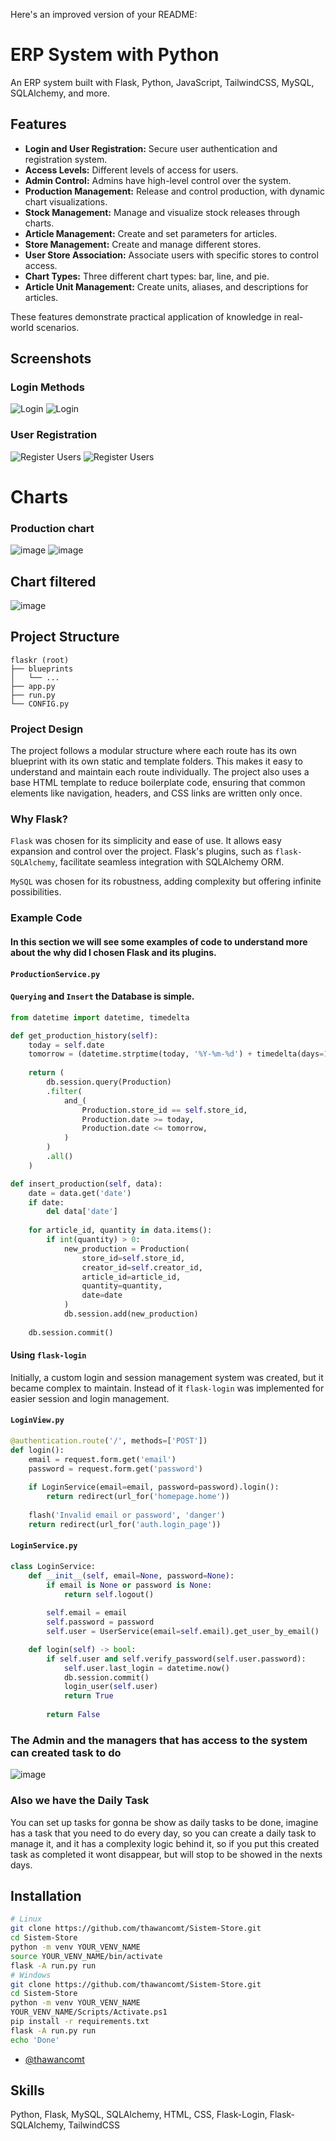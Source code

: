 
Here's an improved version of your README:

# ERP System with Python

An ERP system built with Flask, Python, JavaScript, TailwindCSS, MySQL, SQLAlchemy, and more.

## Features

- **Login and User Registration:** Secure user authentication and registration system.
- **Access Levels:** Different levels of access for users.
- **Admin Control:** Admins have high-level control over the system.
- **Production Management:** Release and control production, with dynamic chart visualizations.
- **Stock Management:** Manage and visualize stock releases through charts.
- **Article Management:** Create and set parameters for articles.
- **Store Management:** Create and manage different stores.
- **User Store Association:** Associate users with specific stores to control access.
- **Chart Types:** Three different chart types: bar, line, and pie.
- **Article Unit Management:** Create units, aliases, and descriptions for articles.

These features demonstrate practical application of knowledge in real-world scenarios.

## Screenshots

### Login Methods
![Login](https://github.com/thawancomt/Sistem-Store/assets/131563700/a2340d9e-cda0-4711-857c-b6eb3a8efa49)
![Login](https://github.com/thawancomt/Sistem-Store/assets/131563700/9f5924f2-6ef3-494c-b46b-6c7a9b3d4da2)

### User Registration
![Register Users](https://github.com/thawancomt/Sistem-Store/assets/131563700/cf58b0a8-6c34-4dd1-8c85-65c20c945c95)
![Register Users](https://github.com/thawancomt/Sistem-Store/assets/131563700/2c074932-6624-4481-943f-9434d6a8d56d)
# Charts

### Production chart
![image](https://github.com/thawancomt/Sistem-Store/assets/131563700/034d32b8-7ad5-48b8-9c17-febe0dd676f3)
![image](https://github.com/thawancomt/Sistem-Store/assets/131563700/435e5844-c5ef-4e06-b318-9c69b7ca45ee)

## Chart filtered
![image](https://github.com/thawancomt/Sistem-Store/assets/131563700/767298de-0e73-4f28-a6ca-4a72edeb36f3)
## Project Structure

```plaintext
flaskr (root)
├── blueprints
│   └── ...
├── app.py
├── run.py
└── CONFIG.py
```

### Project Design

The project follows a modular structure where each route has its own blueprint with its own static and template folders. This makes it easy to understand and maintain each route individually. The project also uses a base HTML template to reduce boilerplate code, ensuring that common elements like navigation, headers, and CSS links are written only once.

### Why Flask?

`Flask` was chosen for its simplicity and ease of use. It allows easy expansion and control over the project. Flask's plugins, such as `flask-SQLAlchemy`, facilitate seamless integration with SQLAlchemy ORM. 

`MySQL` was chosen for its robustness, adding complexity but offering infinite possibilities.

### Example Code
#### In this section we will see some examples of code to understand more about the why did I chosen Flask and its plugins.

#### `ProductionService.py`

#### `Querying` and `Insert` the Database is simple.

```python
from datetime import datetime, timedelta

def get_production_history(self):
    today = self.date
    tomorrow = (datetime.strptime(today, '%Y-%m-%d') + timedelta(days=1))
    
    return (
        db.session.query(Production)
        .filter(
            and_(
                Production.store_id == self.store_id,
                Production.date >= today,
                Production.date <= tomorrow,
            )
        )
        .all()
    )

def insert_production(self, data):
    date = data.get('date')
    if date:
        del data['date']
        
    for article_id, quantity in data.items():
        if int(quantity) > 0:
            new_production = Production(
                store_id=self.store_id,
                creator_id=self.creator_id,
                article_id=article_id,
                quantity=quantity,
                date=date
            )
            db.session.add(new_production)
            
    db.session.commit()
```

#### Using `flask-login`

Initially, a custom login and session management system was created, but it became complex to maintain. Instead of it `flask-login` was implemented for easier session and login management.

#### `LoginView.py`

```python
@authentication.route('/', methods=['POST'])
def login():
    email = request.form.get('email')
    password = request.form.get('password')
    
    if LoginService(email=email, password=password).login():
        return redirect(url_for('homepage.home'))
    
    flash('Invalid email or password', 'danger')
    return redirect(url_for('auth.login_page'))
```

#### `LoginService.py`

```python
class LoginService:
    def __init__(self, email=None, password=None):
        if email is None or password is None:
            return self.logout()
        
        self.email = email
        self.password = password
        self.user = UserService(email=self.email).get_user_by_email()

    def login(self) -> bool:
        if self.user and self.verify_password(self.user.password):
            self.user.last_login = datetime.now()
            db.session.commit()
            login_user(self.user)
            return True
        
        return False
```
### The Admin and the managers that has access to the system can created task to do
![image](https://github.com/thawancomt/Sistem-Store/assets/131563700/5897e1fc-a43d-4c4b-a3fc-391c33e4d581)

### Also we have the Daily Task
You can set up tasks for gonna be show as daily tasks to be done, imagine has a task that you need to do every day, so you can create a daily task to manage it, and it has a complexity logic behind it, so if you put this created task as completed it wont disappear, but will stop to be showed in the nexts days.


## Installation

```bash
# Linux
git clone https://github.com/thawancomt/Sistem-Store.git
cd Sistem-Store
python -m venv YOUR_VENV_NAME
source YOUR_VENV_NAME/bin/activate
flask -A run.py run
# Windows
git clone https://github.com/thawancomt/Sistem-Store.git
cd Sistem-Store
python -m venv YOUR_VENV_NAME
YOUR_VENV_NAME/Scripts/Activate.ps1
pip install -r requirements.txt
flask -A run.py run
echo 'Done'

```

- [@thawancomt](https://www.github.com/thawancomt)

## Skills

Python, Flask, MySQL, SQLAlchemy, HTML, CSS, Flask-Login, Flask-SQLAlchemy, TailwindCSS
